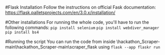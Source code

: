 #Flask Installation
Follow the instructions on official Fask documentation: https://flask.palletsprojects.com/en/3.0.x/installation/

#Other installations
For running the whole code, you'll have to run the following commands:
`pip install selenium`
`pip install webdiver_manager`
`pip install bs4`

#Running the script
You can run the code from inside \hackathon_Scraper-main\hackathon_Scraper-main\scraper_flask using `flask --app flaskr run`
